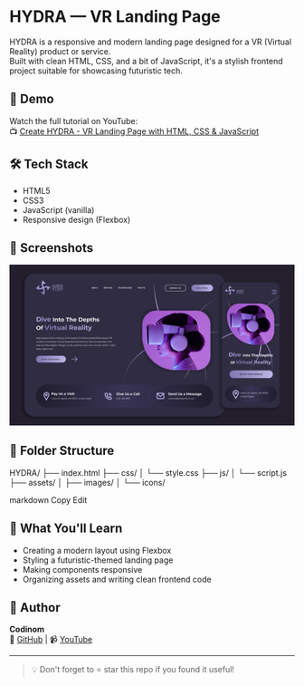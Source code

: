 # HYDRA — VR Landing Page

HYDRA is a responsive and modern landing page designed for a VR (Virtual Reality) product or service.  
Built with clean HTML, CSS, and a bit of JavaScript, it's a stylish frontend project suitable for showcasing futuristic tech.

## 🚀 Demo

Watch the full tutorial on YouTube:  
📺 [Create HYDRA - VR Landing Page with HTML, CSS & JavaScript]()

## 🛠 Tech Stack

- HTML5
- CSS3
- JavaScript (vanilla)
- Responsive design (Flexbox)

## 📸 Screenshots

![HYDRA Screenshot](./screenshot.png)

## 📁 Folder Structure

HYDRA/
├── index.html
├── css/
│ └── style.css
├── js/
│ └── script.js
├── assets/
│ ├── images/
│ └── icons/

markdown
Copy
Edit

## 🧠 What You'll Learn

- Creating a modern layout using Flexbox
- Styling a futuristic-themed landing page
- Making components responsive
- Organizing assets and writing clean frontend code

## 📌 Author

**Codinom**  
🔗 [GitHub](https://github.com/Codinom) | 📹 [YouTube](https://www.youtube.com/@Codinom)

---

> 💡 Don't forget to ⭐ star this repo if you found it useful!
